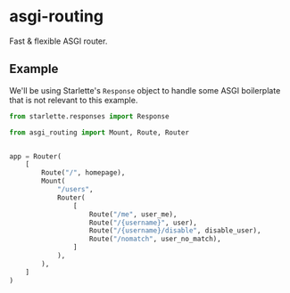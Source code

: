 # asgi-routing

Fast & flexible ASGI router.

## Example

We'll be using Starlette's `Response` object to handle some ASGI boilerplate that is not relevant to this example.

```python
from starlette.responses import Response

from asgi_routing import Mount, Route, Router


app = Router(
    [
        Route("/", homepage),
        Mount(
            "/users",
            Router(
                [
                    Route("/me", user_me),
                    Route("/{username}", user),
                    Route("/{username}/disable", disable_user),
                    Route("/nomatch", user_no_match),
                ]
            ),
        ),
    ]
)
```

